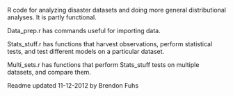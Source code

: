R code for analyzing disaster datasets and doing more general distributional analyses.
It is partly functional.

Data_prep.r has commands useful for importing data.

Stats_stuff.r has functions that harvest observations, 
perform statistical tests, and test different models
on a particular dataset.

Multi_sets.r has functions that perform Stats_stuff
tests on multiple datasets, and compare them.

Readme updated 11-12-2012 by Brendon Fuhs